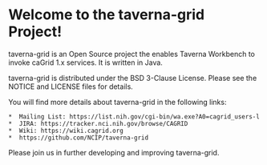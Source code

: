 Welcome to the taverna-grid Project!
=====================================

taverna-grid is an Open Source project the enables Taverna Workbench to invoke caGrid 1.x services. It is written in Java.

taverna-grid is distributed under the BSD 3-Clause License.
Please see the NOTICE and LICENSE files for details.

You will find more details about taverna-grid in the following links:

    *  Mailing List: https://list.nih.gov/cgi-bin/wa.exe?A0=cagrid_users-l
    *  JIRA: https://tracker.nci.nih.gov/browse/CAGRID
    *  Wiki: https://wiki.cagrid.org
    *  https://github.com/NCIP/taverna-grid

Please join us in further developing and improving taverna-grid.
